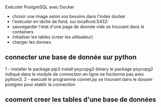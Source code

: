  Exécuter PostgreSQL avec Docker
- choisir une image selon vos besoins dans l'index docker 
- l'exécuter en tâche de fond, sur localhost:5432:
- sauvegarder l'etat d'une page de donnée vide se trouvant dans le containers
- initialiser les tables (creer les utilisateur)
- charger les donnes



## connecter une base de donnée sur python
1 - installer le package pip3 install psycopg2-binary
   le package psycopg2 indiqué dans le module de connection en ligne ne foctionne pas avec python3. 
2 - executé le programme connet.py se trouvant dans le dossier postgres pour etablir la connection



## cooment creer les tables d'une base de données
